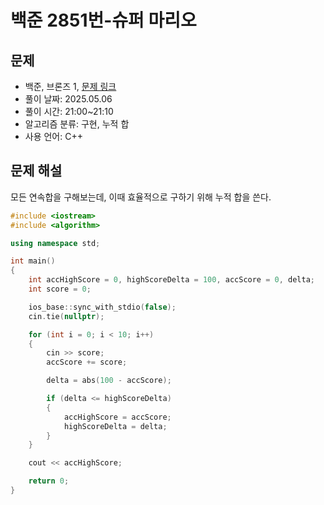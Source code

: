 # 백준 2851번-슈퍼 마리오

## 문제

- 백준, 브론즈 1, [문제 링크](https://www.acmicpc.net/problem/2851 "https://www.acmicpc.net/problem/2851")
- 풀이 날짜: 2025.05.06
- 풀이 시간: 21:00~21:10
- 알고리즘 분류: 구현, 누적 합
- 사용 언어: C++

## 문제 해설

모든 연속합을 구해보는데, 이때 효율적으로 구하기 위해 누적 합을 쓴다.

```cpp
#include <iostream>
#include <algorithm>

using namespace std;

int main()
{
    int accHighScore = 0, highScoreDelta = 100, accScore = 0, delta;
    int score = 0;

    ios_base::sync_with_stdio(false);
    cin.tie(nullptr);

    for (int i = 0; i < 10; i++)
    {
        cin >> score;
        accScore += score;

        delta = abs(100 - accScore);

        if (delta <= highScoreDelta)
        {
            accHighScore = accScore;
            highScoreDelta = delta;
        }
    }

    cout << accHighScore;

    return 0;
}
```
